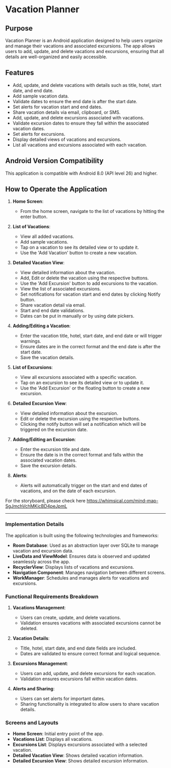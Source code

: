# Vacation Planner

## Purpose
Vacation Planner is an Android application designed to help users organize and manage their vacations and associated excursions. The app allows users to add, update, and delete vacations and excursions, ensuring that all details are well-organized and easily accessible.

## Features
- Add, update, and delete vacations with details such as title, hotel, start date, and end date.
- Add sample vacation data.
- Validate dates to ensure the end date is after the start date.
- Set alerts for vacation start and end dates.
- Share vacation details via email, clipboard, or SMS.
- Add, update, and delete excursions associated with vacations.
- Validate excursion dates to ensure they fall within the associated vacation dates.
- Set alerts for excursions.
- Display detailed views of vacations and excursions.
- List all vacations and excursions associated with each vacation.

## Android Version Compatibility
This application is compatible with Android 8.0 (API level 26) and higher.

## How to Operate the Application
1. **Home Screen**:
    - From the home screen, navigate to the list of vacations by hitting the enter button.

2. **List of Vacations**:
    - View all added vacations.
    - Add sample vacations.
    - Tap on a vacation to see its detailed view or to update it.
    - Use the 'Add Vacation' button to create a new vacation.

3. **Detailed Vacation View**:
    - View detailed information about the vacation.
    - Add, Edit or delete the vacation using the respective buttons.
    - Use the 'Add Excursion' button to add excursions to the vacation.
    - View the list of associated excursions.
    - Set notifications for vacation start and end dates by clicking Notify button.
    - Share vacation detail via email.
    - Start and end date validations.
    - Dates can be put in manually or by using date pickers. 

4. **Adding/Editing a Vacation**:
    - Enter the vacation title, hotel, start date, and end date or will trigger warnings.
    - Ensure dates are in the correct format and the end date is after the start date.
    - Save the vacation details.

5. **List of Excursions**:
    - View all excursions associated with a specific vacation.
    - Tap on an excursion to see its detailed view or to update it.
    - Use the 'Add Excursion' or the floating button to create a new excursion.

6. **Detailed Excursion View**:
    - View detailed information about the excursion.
    - Edit or delete the excursion using the respective buttons.
    - Clicking the notify button will set a notification which will be triggered on the excursion date.

7. **Adding/Editing an Excursion**:
    - Enter the excursion title and date.
    - Ensure the date is in the correct format and falls within the associated vacation dates.
    - Save the excursion details.

8. **Alerts**:
    - Alerts will automatically trigger on the start and end dates of vacations, and on the date of each excursion.

For the storyboard, please check here https://whimsical.com/mind-map-SgJmchVchMKicBD4peJpmL

---

### Implementation Details

The application is built using the following technologies and frameworks:
- **Room Database**: Used as an abstraction layer over SQLite to manage vacation and excursion data.
- **LiveData and ViewModel**: Ensures data is observed and updated seamlessly across the app.
- **RecyclerView**: Displays lists of vacations and excursions.
- **Navigation Component**: Manages navigation between different screens.
- **WorkManager**: Schedules and manages alerts for vacations and excursions.

### Functional Requirements Breakdown
1. **Vacations Management**:
    - Users can create, update, and delete vacations.
    - Validation ensures vacations with associated excursions cannot be deleted.

2. **Vacation Details**:
    - Title, hotel, start date, and end date fields are included.
    - Dates are validated to ensure correct format and logical sequence.

3. **Excursions Management**:
    - Users can add, update, and delete excursions for each vacation.
    - Validation ensures excursions fall within vacation dates.

4. **Alerts and Sharing**:
    - Users can set alerts for important dates.
    - Sharing functionality is integrated to allow users to share vacation details.

### Screens and Layouts
- **Home Screen**: Initial entry point of the app.
- **Vacations List**: Displays all vacations.
- **Excursions List**: Displays excursions associated with a selected vacation.
- **Detailed Vacation View**: Shows detailed vacation information.
- **Detailed Excursion View**: Shows detailed excursion information.
